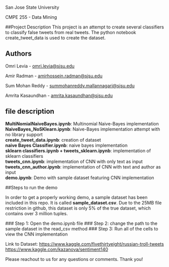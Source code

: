 San Jose State University

CMPE 255 - Data Mining

##Project Description
This project is an attempt to create several classifiers to classify false tweets from real tweets.
The python notebook create_tweet_data is used to create the dataset. 


## Authors
Omri Levia - omri.levia@sjsu.edu

Amir Radman - amirhossein.radman@sjsu.edu

Sum Mohan Reddy - summohanreddy.mallannagari@sjsu.edu

Amrita Kasaundhan - amrita.kasaundhan@sjsu.edu


## file description
<b>MultiNomialNaiveBayes.ipynb</b>: Multinomial Naive-Bayes implementation <br>
<b>NaiveBayes_NoSKlearn.ipynb</b>: Naive-Bayes implementation attempt with no library support <br>
<b>create_tweet_data.ipynb</b>: creation of dataset <br>
<b>naive Bayes Classifier.ipynb</b>: naive bayes implementation<br>
<b>sklearn classifiers.ipynb + tweets_sklearn.ipynb</b>: implementation of sklearn classifiers<br>
<b>tweets_cnn.ipynb</b>: implementation of CNN with only text as input <br>
<b>tweets_cnn_author.ipynb</b>: implementation of CNN with text and author as input<br>
<b>demo.ipynb</b>: Demo with sample dataset featuring CNN implementation


##Steps to run the demo
<p> In order to get a properly working demo, a sample dataset has been included in this repo. It is called <b>sample_dataset.csv</b>.
Due to the 25MB file restriction in github, this dataset is only 5% of the true dataset, which contains over 3 million tuples.
</p>
### Step 1: Open the demo.ipynb file
### Step 2: change the path to the sample dataset in the read_csv method
### Step 3: Run all of the cells to view the CNN implementation

Link to Dataset: 
https://www.kaggle.com/fivethirtyeight/russian-troll-tweets
https://www.kaggle.com/kazanova/sentiment140

Please reachout to us for any questions or comments. Thank you!

